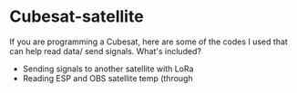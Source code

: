 # Cubesat-satellite
If you are programming a Cubesat, here are some of the codes I used that can help read data/ send signals.
What's included?
- Sending signals to another satellite with LoRa
- Reading ESP and OBS satellite temp (through 
